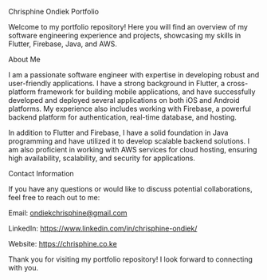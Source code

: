 Chrisphine Ondiek Portfolio

Welcome to my portfolio repository! Here you will find an overview of my software engineering experience and projects, showcasing my skills in Flutter, Firebase, Java, and AWS.

About Me

I am a passionate software engineer with expertise in developing robust and user-friendly applications. I have a strong background in Flutter, a cross-platform framework for building mobile applications, and have successfully developed and deployed several applications on both iOS and Android platforms. My experience also includes working with Firebase, a powerful backend platform for authentication, real-time database, and hosting.

In addition to Flutter and Firebase, I have a solid foundation in Java programming and have utilized it to develop scalable backend solutions. I am also proficient in working with AWS services for cloud hosting, ensuring high availability, scalability, and security for applications.

Contact Information

If you have any questions or would like to discuss potential collaborations, feel free to reach out to me:

Email: ondiekchrisphine@gmail.com

LinkedIn: https://www.linkedin.com/in/chrisphine-ondiek/

Website: https://chrisphine.co.ke

Thank you for visiting my portfolio repository! I look forward to connecting with you.
